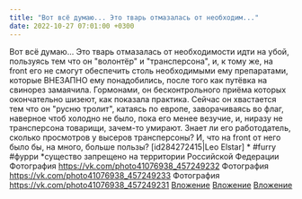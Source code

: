 ```yaml
---
title: "Вот всё думаю... Это тварь отмазалась от необходим..."
date: 2022-10-27 07:01:00 +0300
---
```


Вот всё думаю... Это тварь отмазалась от необходимости идти на убой, пользуясь тем что он "волонтёр" и "трансперсона", и, к тому же, на front его не смогут обеспечить столь необходимыми ему препаратами, которые ВНЕЗАПНО ему понадобились, после того как путёвка на свинорез замаячила. Гормонами, он бесконтрольного приёма которых окончательно шизеют, как показала практика.
Сейчас он хвастается тем что он "русню тролит", катаясь по европе, заворачиваясь во флаг, наверное чтоб холодно не было, пока его менее везучие, и, ниразу не трансперсона товарищи, зачем-то умирают.
Знает ли его работодатель, сколько просмотров у высеров трансперсоны? И, что на front от него было бы, на много, больше пользы?
[id284272415|Leo Elstar] *
#furry #фурри
*существо запрещено на территории Российской Федерации
Фотография
<a class="vk-attach" href="https://vk.com/photo41076938_457249232">https://vk.com/photo41076938_457249232</a>
Фотография
<a class="vk-attach" href="https://vk.com/photo41076938_457249233">https://vk.com/photo41076938_457249233</a>
Фотография
<a class="vk-attach" href="https://vk.com/photo41076938_457249231">https://vk.com/photo41076938_457249231</a>
<a class="vk-attach" href="https://vk.com/photo41076938_457249232">Вложение</a>
<a class="vk-attach" href="https://vk.com/photo41076938_457249233">Вложение</a>
<a class="vk-attach" href="https://vk.com/photo41076938_457249231">Вложение</a>
